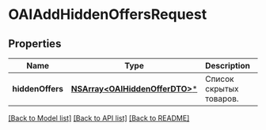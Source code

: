 # OAIAddHiddenOffersRequest

## Properties
Name | Type | Description | Notes
------------ | ------------- | ------------- | -------------
**hiddenOffers** | [**NSArray&lt;OAIHiddenOfferDTO&gt;***](OAIHiddenOfferDTO.md) | Список скрытых товаров.  | 

[[Back to Model list]](../README.md#documentation-for-models) [[Back to API list]](../README.md#documentation-for-api-endpoints) [[Back to README]](../README.md)


